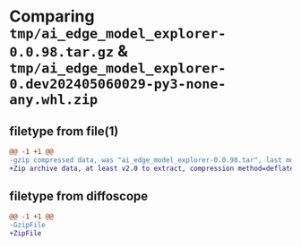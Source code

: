 # Comparing `tmp/ai_edge_model_explorer-0.0.98.tar.gz` & `tmp/ai_edge_model_explorer-0.dev202405060029-py3-none-any.whl.zip`

## filetype from file(1)

```diff
@@ -1 +1 @@
-gzip compressed data, was "ai_edge_model_explorer-0.0.98.tar", last modified: Mon May 13 18:43:10 2024, max compression
+Zip archive data, at least v2.0 to extract, compression method=deflate
```

## filetype from diffoscope

```diff
@@ -1 +1 @@
-GzipFile
+ZipFile
```

